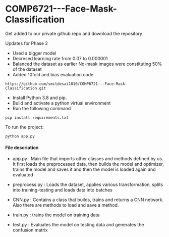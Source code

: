 # COMP6721---Face-Mask-Classification

Get added to our private github repo and download the repository

Updates for Phase 2

- Used a bigger model
- Decresed learning rate from 0.07 to 0.000001
- Balanced the dataset as earlier No-mask images were constituting 50% of the dataset
- Added 10fold and bias evaluation code 

```
https://github.com/smitdesai1010/COMP6721---Face-Mask-Classification.git
```

- Install Python 3.8 and pip. 
- Build and activate a python virtual environment
- Run the following command

```
pip install requirements.txt
```

To run the project: 
```
python app.py
```


#### File description

- app.py : Main file that imports other classes and methods defined by us. It first loads the preprocessed data, then builds the model and optimizer, trains the model and saves it and then the model is loaded again and evaluated

- preprocess.py : Loads the dataset, applies various transformation, splits into training-testing and loads data into batches

- CNN.py : Contains a class that builds, trains and returns a CNN network. Also there are methods to load and save a method.

- train.py : trains the model on training data

- test.py : Evaluates the model on testing data and generates the confusion matrix